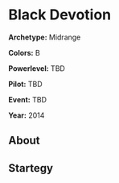 # Black Devotion

**Archetype:** Midrange

**Colors:** B

**Powerlevel:** TBD

**Pilot:** TBD

**Event:** TBD

**Year:** 2014

## About

## Startegy 

